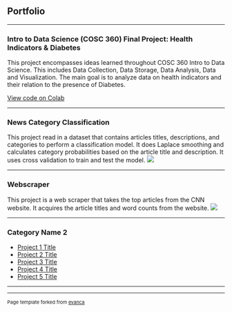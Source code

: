 ## Portfolio

--- 

### Intro to Data Science (COSC 360) Final Project: Health Indicators & Diabetes

This project encompasses ideas learned throughout COSC 360 Intro to Data Science. This includes Data Collection, Data Storage, Data Analysis, Data and Visualization. The main goal is to analyze data on health indicators and their relation to the presence of Diabetes.

[View code on Colab](https://colab.research.google.com/github/caseycruz23/caseycruz23.github.io/blob/master/images/CruzDataScienceFinal-2.ipynb#scrollTo=58b440de-866b-40d2-a2e0-0fe04646177f)

---
### News Category Classification

This project read in a dataset that contains articles titles, descriptions, and categories to perform a classification model. It does Laplace smoothing and calculates category probabilities based on the article title and description. It uses cross validation to train and test the model.
<img src="images/dummy_thumbnail.jpg?raw=true"/>

---
### Webscraper

This project is a web scraper that takes the top articles from the CNN website. It acquires the article titles and word counts from the website.
<img src="images/dummy_thumbnail.jpg?raw=true"/>

---

### Category Name 2

- [Project 1 Title](http://example.com/)
- [Project 2 Title](http://example.com/)
- [Project 3 Title](http://example.com/)
- [Project 4 Title](http://example.com/)
- [Project 5 Title](http://example.com/)

---




---
<p style="font-size:11px">Page template forked from <a href="https://github.com/evanca/quick-portfolio">evanca</a></p>
<!-- Remove above link if you don't want to attibute -->
